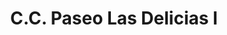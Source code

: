 ---
title: "C.C. Paseo Las Delicias I"
url: /maracay/c-c-paseo-las-delicias-i/
shop: Einkaufszentrum
---